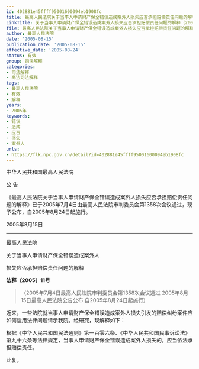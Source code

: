```yaml
---
id: 402881e45ffff95001600094eb1908fc
title: 最高人民法院关于当事人申请财产保全错误造成案外人损失应否承担赔偿责任问题的解释
LinkTitle: 关于当事人申请财产保全错误造成案外人损失应否承担赔偿责任问题的解释（2005）
file: 最高人民法院关于当事人申请财产保全错误造成案外人损失应否承担赔偿责任问题的解释_20050815_402881e45ffff95001600094eb1908fc.docx
author: 最高人民法院
date: '2005-08-15'
publication_date: '2005-08-15'
effective_date: '2005-08-24'
status: 有效
group: 司法解释
categories:
- 司法解释
- 高法司法解释
tags:
- 最高人民法院
- 有效
- 解释
years:
- 2005年
keywords:
- 错误
- 造成
- 应否
- 损失
- 案外人
urls:
- https://flk.npc.gov.cn/detail?id=402881e45ffff95001600094eb1908fc
---
```


中华人民共和国最高人民法院

公 告

《最高人民法院关于当事人申请财产保全错误造成案外人损失应否承担赔偿责任问题的解释》已于2005年7月4日由最高人民法院审判委员会第1358次会议通过，现予公布，自2005年8月24日起施行。

2005年8月15日

---

最高人民法院

关于当事人申请财产保全错误造成案外人

损失应否承担赔偿责任问题的解释

**法释〔2005〕11号**

> （2005年7月4日最高人民法院审判委员会第1358次会议通过 2005年8月15日最高人民法院公告公布 自2005年8月24日起施行）

近来，一些法院就当事人申请财产保全错误造成案外人损失引发的赔偿纠纷案件应如何适用法律问题请示我院。经研究，现解释如下：

根据《中华人民共和国民法通则》第一百零六条、《中华人民共和国民事诉讼法》第九十六条等法律规定，当事人申请财产保全错误造成案外人损失的，应当依法承担赔偿责任。

此复。
